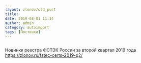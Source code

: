 ```yaml
---
layout: zlonov/old_post
title: 
date: 2019-08-01 11:14
author: admin
category: autoimport
tags: [Постинки]
---
```

<!-- wp:image {"id":72880, "align": "center"} -->
<div class="wp-block-image"><figure class="aligncenter"><img src="/assets/uploads/%D0%91%D1%83%D0%BC%D0%B0%D0%B3%D0%B8-2%D0%BA%D0%B22019-1.jpg" alt="" class="wp-image-72880" /></figure></div>
<!-- /wp:image -->


Новинки реестра ФСТЭК России за второй квартал 2019 года <a href="https://zlonov.ru/fstec-certs-2019-q2/">https://zlonov.ru/fstec-certs-2019-q2/</a>

